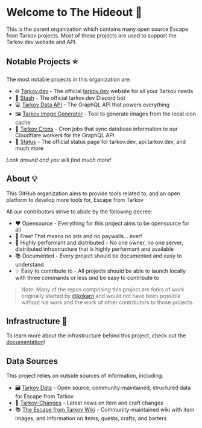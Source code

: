 # Welcome to The Hideout 👋

This is the parent organization which contains many open source Escape from Tarkov projects. Most of these projects are used to support the Tarkov.dev website and API.

## Notable Projects ⭐

The most notable projects in this organization are:

- 🌐 [Tarkov.dev](https://github.com/the-hideout/tarkov-dev) - The official [tarkov.dev](https://tarkov.dev/) website for all your Tarkov needs
- 🤖 [Stash](https://github.com/the-hideout/stash) - The official tarkov.dev Discord bot
- 💻 [Tarkov Data API](https://github.com/the-hideout/tarkov-data-api) - The GraphQL API that powers everything
- 🖼️ [Tarkov Image Generator](https://github.com/the-hideout/tarkov-image-generator) - Tool to generate images from the local icon cache
- 🔄 [Tarkov Crons](https://github.com/the-hideout/tarkov-crons) - Cron jobs that sync database information to our Cloudflare workers for the GraphQL API
- 💚 [Status](https://github.com/the-hideout/status) - The official status page for tarkov.dev, api.tarkov.dev, and much more

*Look around and you will find much more!*

## About 💡

This GitHub organization aims to provide tools related to, and an open platform to develop more tools for, Escape from Tarkov

All our contributors strive to abide by the following decree:

- ❤️ Opensource - Everything for this project aims to be opensource for all
- 💸 Free! That means no ads and no paywalls... ever!
- 🚀 Highly performant and distributed - No one owner, no one server, distributed infrastructure that is highly performant and available
- 📚 Documented - Every project should be documented and easy to understand
- ✨ Easy to contribute to - All projects should be able to launch locally with three commands or less *and* be easy to contribute to

> Note: Many of the repos comprising this project are forks of work originally started by [@kokarn](https://github.com/kokarn) and would not have been possible without his work and the work of other contributors to those projects.

## Infrastructure 🧱

To learn more about the infrastructure behind this project, check out the [documentation](https://github.com/the-hideout/.github/blob/main/profile/docs/infrastructure.md)!

## Data Sources

This project relies on outside sources of information, including:

- 🗃️ [Tarkov Data](https://github.com/TarkovTracker/tarkovdata/) - Open source, community-maintained, structured data for Escape from Tarkov
- 🔄 [Tarkov-Changes](https://tarkov-changes.com/) - Latest news on item and craft changes
- 📚 [The Escape from Tarkov Wiki](https://escapefromtarkov.fandom.com/wiki/Escape_from_Tarkov_Wiki) - Community-maintained wiki with item images, and information on items, quests, crafts, and barters
